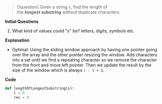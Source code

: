 >[!question]
>Given a string `s`, find the length of the **longest** **substring** without duplicate characters.

**Initial Questions**
1. What kind of values could "s" be? letters, digits, symbols etc.

**Explanation**
- Optimal: Using the sliding window approach by having one pointer going over the array and the other pointer resizing the window. Add characters into a set until we find a repeating character so we remove the character from the front and move left pointer. Then we update the result by the size of the window which is always `r - l + 1`.

**Code**
```Python
def lengthOfLongestSubstring(s):
	l = 0
	res = 0
	
```
